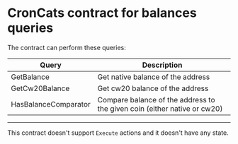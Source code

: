# CronCats contract for balances queries

The contract can perform these queries:

| Query                  | Description                                                             |
| ---------------------- | ----------------------------------------------------------------------- |
| GetBalance             | Get native balance of the address                                       |
| GetCw20Balance         | Get cw20 balance of the address                                         |
| HasBalanceComparator   | Compare balance of the address to the given coin (either native or cw20)|

*** 

This contract doesn't support `Execute` actions and it doesn't have any state.
